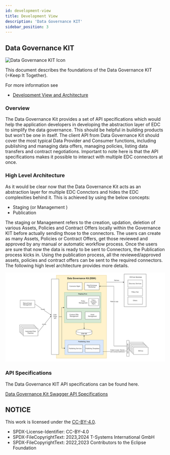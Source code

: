 ```yaml
---
id: development-view
title: Development View
description: 'Data Governance KIT'
sidebar_position: 3
---
```

## Data Governance KIT

<!--
 * Copyright (c) 2021,2023 T-Systems International GmbH
 * Copyright (c) 2021,2023 Contributors to the Eclipse Foundation
 *
 * See the NOTICE file(s) distributed with this work for additional
 * information regarding copyright ownership.
 *
 * This documentation and the accompanying materials are made available under the
 * terms of the Creative Commons Attribution 4.0 International License,  which is available at
 * https://creativecommons.org/licenses/by/4.0/legalcode.
 *
 * Unless required by applicable law or agreed to in writing, software
 * distributed under the License is distributed on an "AS IS" BASIS, WITHOUT
 * WARRANTIES OR CONDITIONS OF ANY KIND, either express or implied. See the
 * License for the specific language governing permissions and limitations
 * under the License.
 *
 * SPDX-License-Identifier: CC-BY-4.0
![DatGov Kit Banner](/resources/DatGovKit-Icon.png)
-->

![Data Governance KIT Icon](@site/static/img/kits/data-governance/data-governance-kit-logo.svg)

This document describes the foundations of the Data Governance KIT (=Keep It Together).

For more information see

* [Development View and Architecture](./software-development-view)

### Overview

The Data Governance Kit provides a set of API specifications which would help the application developers in developing the abstraction layer of EDC to simplify the data governance. This should be helpful in building products but won't be one in itself. The client API from Data Governance Kit should cover the most typical Data Provider and Consumer functions, including publishing and managing data offers, managing policies, listing data transfers and contract negotiations. Important to note here is that the API specifications makes it possible to interact with multiple EDC connectors at once.

### High Level Architecture

As it would be clear now that the Data Governance Kit acts as an abstraction layer for multiple EDC Connctors and hides the EDC complexities behind it. This is achieved by using the below concepts:

* Staging (or Management )
* Publication

The staging or Management refers to the creation, updation, deletion of various Assets, Policies and Contract Offers locally within the Governance KIT before actually sending those to the connectors. The users can create as many Assets, Policies or Contract Offers, get those reviewed and approved by any manual or automatic workflow process. Once the users are sure that now the data is ready to be sent to Connectors, the Publication process kicks in. Using the publication process, all the reviewed/approved assets, policies and contract offers can be sent to the required connectors. The following high level architecture provides more details.

![Data Governance Kit High Level Architecture](./resources/data-governance-kit-big-picture.png)

### API Specifications

The Data Governance KIT API specifications can be found here.

[Data Governance Kit Swagger API Specifications](https://eclipse-tractusx.github.io/api-hub/eclipse-tractusx.github.io/kit-data-governance-openAPI-0.0.1-SNAPSHOT/swagger-ui/)

## NOTICE

This work is licensed under the [CC-BY-4.0](https://creativecommons.org/licenses/by/4.0/legalcode).

* SPDX-License-Identifier: CC-BY-4.0
* SPDX-FileCopyrightText: 2023,2024 T-Systems International GmbH
* SPDX-FileCopyrightText: 2022,2023 Contributors to the Eclipse Foundation
